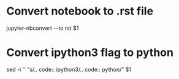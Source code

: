 # Convert notebook to .rst file
jupyter-nbconvert --to rst $1
# Convert ipython3 flag to python
sed -i '' "s/.. code:: ipython3/.. code:: python/" $1
